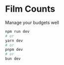 # Film Counts

Manage your budgets well

```bash
npm run dev
# or
yarn dev
# or
pnpm dev
# or
bun dev
